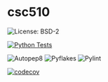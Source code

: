 # csc510
![License: BSD-2](https://img.shields.io/badge/license-BSD--2-blue)

[![Python Tests](https://github.com/csc-510-naga-youbin-Aboli/csc510/actions/workflows/python-tests.yml/badge.svg)](https://github.com/csc-510-naga-youbin-Aboli/csc510/actions/workflows/python-tests.yml)



![Autopep8](https://github.com/your-username/your-repo-name/workflows/Static%20Analysis/badge.svg?event=push)
![Pyflakes](https://github.com/your-username/your-repo-name/workflows/Static%20Analysis/badge.svg?event=push)
![Pylint](https://github.com/your-username/your-repo-name/workflows/Static%20Analysis/badge.svg?event=push)

[![codecov](https://codecov.io/gh/csc-510-naga-youbin-Aboli/csc510/branch/main/graph/badge.svg?token=YOUR_CODECOV_TOKEN)](https://codecov.io/gh/csc-510-naga-youbin-Aboli/csc510)